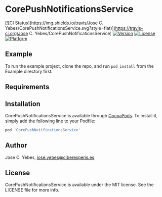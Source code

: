 # CorePushNotificationsService

[![CI Status](https://img.shields.io/travis/Jose C. Yebes/CorePushNotificationsService.svg?style=flat)](https://travis-ci.org/Jose C. Yebes/CorePushNotificationsService)
[![Version](https://img.shields.io/cocoapods/v/CorePushNotificationsService.svg?style=flat)](https://cocoapods.org/pods/CorePushNotificationsService)
[![License](https://img.shields.io/cocoapods/l/CorePushNotificationsService.svg?style=flat)](https://cocoapods.org/pods/CorePushNotificationsService)
[![Platform](https://img.shields.io/cocoapods/p/CorePushNotificationsService.svg?style=flat)](https://cocoapods.org/pods/CorePushNotificationsService)

## Example

To run the example project, clone the repo, and run `pod install` from the Example directory first.

## Requirements

## Installation

CorePushNotificationsService is available through [CocoaPods](https://cocoapods.org). To install
it, simply add the following line to your Podfile:

```ruby
pod 'CorePushNotificationsService'
```

## Author

Jose C. Yebes, jose.yebes@ciberexperis.es

## License

CorePushNotificationsService is available under the MIT license. See the LICENSE file for more info.

